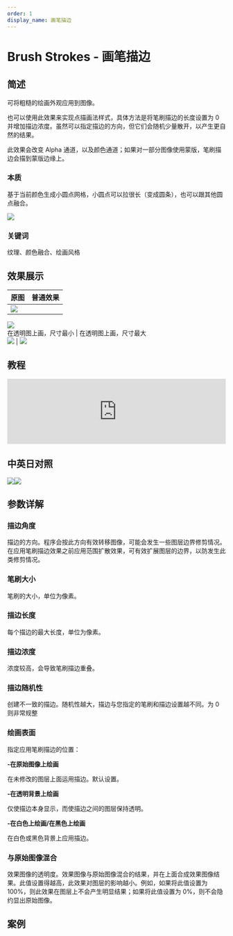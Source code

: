 ```yaml
---
order: 1
display_name: 画笔描边
---
```


# Brush Strokes - 画笔描边

## 简述

可将粗糙的绘画外观应用到图像。

也可以使用此效果来实现点描画法样式，具体方法是将笔刷描边的长度设置为 0 并增加描边浓度。虽然可以指定描边的方向，但它们会随机少量散开，以产生更自然的结果。

此效果会改变 Alpha 通道，以及颜色通道；如果对一部分图像使用蒙版，笔刷描边会描到蒙版边缘上。

### 本质

基于当前颜色生成小圆点网格，小圆点可以拉很长（变成圆条），也可以跟其他圆点融合。

![](https://cdn.yuelili.com/20211231123831.png)

### 关键词

纹理、颜色融合、绘画风格

## 效果展示

| 原图                                            | 普通效果 |
| ----------------------------------------------- | -------- |
| ![](https://cdn.yuelili.com/20211231122028.png) |

![](https://cdn.yuelili.com/20211231122008.png)  
在透明图上画，尺寸最小 | 在透明图上画，尺寸最大  
![](https://cdn.yuelili.com/20211231122706.png) |
![](https://cdn.yuelili.com/20211231122750.png)

## 教程

<iframe src="https://player.bilibili.com/player.html?bvid=BV1e34y1X7Vj&page=87&high_quality=1" width="100%" allowfullscreen="allowfullscreen" frameborder="0"></iframe>

## 中英日对照

![](https://mir.yuelili.com/user/AE/effects/AE-Effects-Stylize-Brush_Storkes.png)![](https://mir.yuelili.com/user/AE/effects/AE-Effects-Stylize-Brush_Storkes_cn.png)

## 参数详解

### 描边角度

描边的方向。程序会按此方向有效转移图像，可能会发生一些图层边界修剪情况。在应用笔刷描边效果之前应用范围扩散效果，可有效扩展图层的边界，以防发生此类修剪情况。

### 笔刷大小

笔刷的大小，单位为像素。

### 描边长度

每个描边的最大长度，单位为像素。

### 描边浓度

浓度较高，会导致笔刷描边重叠。

### 描边随机性

创建不一致的描边。随机性越大，描边与您指定的笔刷和描边设置越不同。为 0 则非常规整

### 绘画表面

指定应用笔刷描边的位置：

**-在原始图像上绘画**

在未修改的图层上面运用描边。默认设置。

**-在透明背景上绘画**

仅使描边本身显示，而使描边之间的图层保持透明。

**-在白色上绘画/在黑色上绘画**

在白色或黑色背景上应用描边。

### 与原始图像混合

效果图像的透明度。效果图像与原始图像混合的结果，并在上面合成效果图像结果。此值设置得越高，此效果对图层的影响越小。例如，如果将此值设置为
100%，则此效果在图层上不会产生明显结果；如果将此值设置为 0%，则不会隐约显出原始图像。

## 案例

